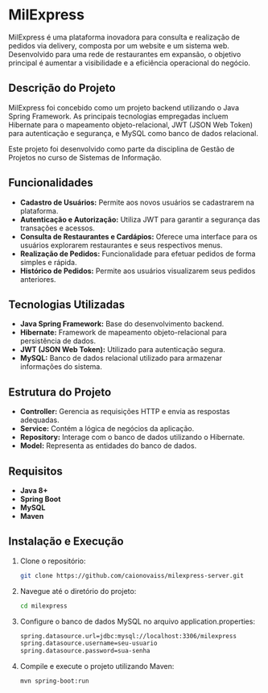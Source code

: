 # MilExpress

MilExpress é uma plataforma inovadora para consulta e realização de pedidos via delivery, composta por um website e um sistema web. Desenvolvido para uma rede de restaurantes em expansão, o objetivo principal é aumentar a visibilidade e a eficiência operacional do negócio.

## Descrição do Projeto

MilExpress foi concebido como um projeto backend utilizando o Java Spring Framework. As principais tecnologias empregadas incluem Hibernate para o mapeamento objeto-relacional, JWT (JSON Web Token) para autenticação e segurança, e MySQL como banco de dados relacional.

Este projeto foi desenvolvido como parte da disciplina de Gestão de Projetos no curso de Sistemas de Informação.

## Funcionalidades

- **Cadastro de Usuários:** Permite aos novos usuários se cadastrarem na plataforma.
- **Autenticação e Autorização:** Utiliza JWT para garantir a segurança das transações e acessos.
- **Consulta de Restaurantes e Cardápios:** Oferece uma interface para os usuários explorarem restaurantes e seus respectivos menus.
- **Realização de Pedidos:** Funcionalidade para efetuar pedidos de forma simples e rápida.
- **Histórico de Pedidos:** Permite aos usuários visualizarem seus pedidos anteriores.

## Tecnologias Utilizadas

- **Java Spring Framework:** Base do desenvolvimento backend.
- **Hibernate:** Framework de mapeamento objeto-relacional para persistência de dados.
- **JWT (JSON Web Token):** Utilizado para autenticação segura.
- **MySQL:** Banco de dados relacional utilizado para armazenar informações do sistema.

## Estrutura do Projeto

- **Controller:** Gerencia as requisições HTTP e envia as respostas adequadas.
- **Service:** Contém a lógica de negócios da aplicação.
- **Repository:** Interage com o banco de dados utilizando o Hibernate.
- **Model:** Representa as entidades do banco de dados.

## Requisitos

- **Java 8+**
- **Spring Boot**
- **MySQL**
- **Maven**

## Instalação e Execução

1. Clone o repositório:
   ```bash
   git clone https://github.com/caionovaiss/milexpress-server.git
2. Navegue até o diretório do projeto:
   ```bash
   cd milexpress
3. Configure o banco de dados MySQL no arquivo application.properties:
   ```bash
   spring.datasource.url=jdbc:mysql://localhost:3306/milexpress
   spring.datasource.username=seu-usuario
   spring.datasource.password=sua-senha
4. Compile e execute o projeto utilizando Maven:
   ```bash
   mvn spring-boot:run
